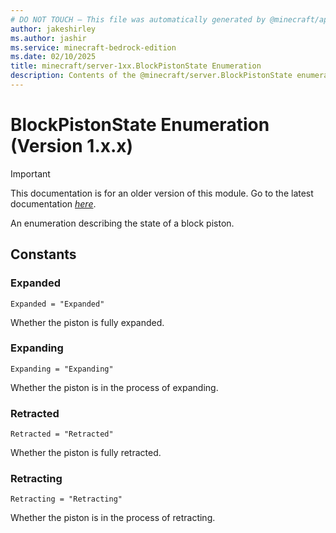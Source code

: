 ```yaml
---
# DO NOT TOUCH — This file was automatically generated by @minecraft/api-docs-generator, to report problems file an issue at https://github.com/Mojang/minecraft-scripting-libraries
author: jakeshirley
ms.author: jashir
ms.service: minecraft-bedrock-edition
ms.date: 02/10/2025
title: minecraft/server-1xx.BlockPistonState Enumeration
description: Contents of the @minecraft/server.BlockPistonState enumeration (Version 1.x.x).
---
```

# BlockPistonState Enumeration (Version 1.x.x)

> [!IMPORTANT]
> This documentation is for an older version of this module. Go to the latest documentation [*here*](../../../scriptapi/minecraft/server/BlockPistonState.md).

An enumeration describing the state of a block piston.

## Constants
### **Expanded**
`Expanded = "Expanded"`

Whether the piston is fully expanded.
### **Expanding**
`Expanding = "Expanding"`

Whether the piston is in the process of expanding.
### **Retracted**
`Retracted = "Retracted"`

Whether the piston is fully retracted.
### **Retracting**
`Retracting = "Retracting"`

Whether the piston is in the process of retracting.
